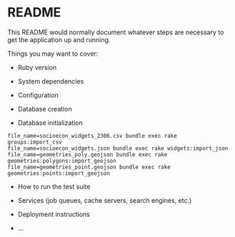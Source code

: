 # README

This README would normally document whatever steps are necessary to get the
application up and running.

Things you may want to cover:

* Ruby version

* System dependencies

* Configuration

* Database creation

* Database initialization

```
file_name=socioecon_widgets_2306.csv bundle exec rake groups:import_csv
file_name=socioecon_widgets.json bundle exec rake widgets:import_json
file_name=geometries_poly.geojson bundle exec rake geometries:polygons:import_geojson
file_name=geometries_point.geojson bundle exec rake geometries:points:import_geojson
```

* How to run the test suite

* Services (job queues, cache servers, search engines, etc.)

* Deployment instructions

* ...
